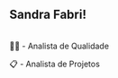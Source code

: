## Sandra Fabri!

<div style="display: inline_block"><br>
  👩‍💻 - Analista de Qualidade

  📋 - Analista de Projetos
</div>

  ##



